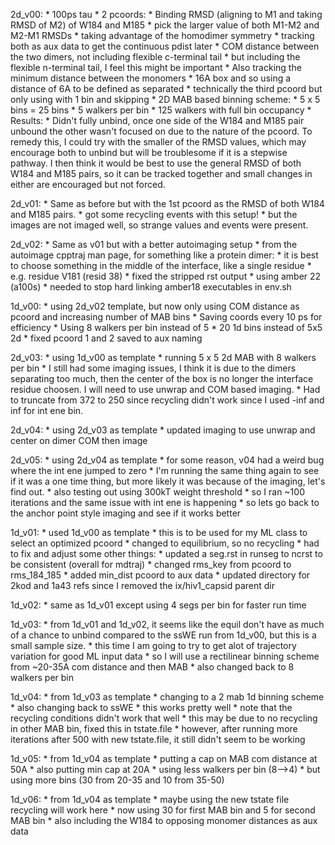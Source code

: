 2d_v00:
    * 100ps tau
    * 2 pcoords:
        * Binding RMSD (aligning to M1 and taking RMSD of M2) of W184 and M185
            * pick the larger value of both M1-M2 and M2-M1 RMSDs
                * taking advantage of the homodimer symmetry
            * tracking both as aux data to get the continuous pdist later
        * COM distance between the two dimers, not including flexible c-terminal tail
            * but including the flexible n-terminal tail, I feel this might be important
    * Also tracking the minimum distance between the monomers
        * 16A box and so using a distance of 6A to be defined as separated
        * technically the third pcoord but only using with 1 bin and skipping
    * 2D MAB based binning scheme:
        * 5 x 5 bins = 25 bins
        * 5 walkers per bin
        * 125 walkers with full bin occupancy
    * Results:
        * Didn't fully unbind, once one side of the W184 and M185 pair unbound the other wasn't focused on due to the nature of the pcoord. To remedy this, I could try with the smaller of the RMSD values, which may encourage both to unbind but will be troublesome if it is a stepwise pathway. I then think it would be best to use the general RMSD of both W184 and M185 pairs, so it can be tracked together and small changes in either are encouraged but not forced.

2d_v01:
    * Same as before but with the 1st pcoord as the RMSD of both W184 and M185 pairs.
    * got some recycling events with this setup!
    * but the images are not imaged well, so strange values and events were present.

2d_v02:
    * Same as v01 but with a better autoimaging setup
    * from the autoimage cpptraj man page, for something like a protein dimer:
        * it is best to choose something in the middle of the interface, like a single residue
        * e.g. residue V181 (resid 38)
    * fixed the stripped rst output
    * using amber 22 (a100s)
        * needed to stop hard linking amber18 executables in env.sh
    
1d_v00:
    * using 2d_v02 template, but now only using COM distance as pcoord and increasing number of MAB bins
    * Saving coords every 10 ps for efficiency
    * Using 8 walkers per bin instead of 5
    * 20 1d bins instead of 5x5 2d
    * fixed pcoord 1 and 2 saved to aux naming

2d_v03:
    * using 1d_v00 as template
    * running 5 x 5 2d MAB with 8 walkers per bin
    * I still had some imaging issues, I think it is due to the dimers separating too much, then the center of the box is no longer the interface residue choosen. I will need to use unwrap and COM based imaging.
    * Had to truncate from 372 to 250 since recycling didn't work since I used -inf and inf for int ene bin. 

2d_v04:
    * using 2d_v03 as template
    * updated imaging to use unwrap and center on dimer COM then image

2d_v05:
    * using 2d_v04 as template
    * for some reason, v04 had a weird bug where the int ene jumped to zero
    * I'm running the same thing again to see if it was a one time thing, but more likely it was because of the imaging, let's find out.
    * also testing out using 300kT weight threshold
    * so I ran ~100 iterations and the same issue with int ene is happening
    * so lets go back to the anchor point style imaging and see if it works better

1d_v01:
    * used 1d_v00 as template
    * this is to be used for my ML class to select an optimized pcoord
    * changed to equilibrium, so no recycling
    * had to fix and adjust some other things:
        * updated a seg.rst in runseg to ncrst to be consistent (overall for mdtraj)
        * changed rms_key from pcoord to rms_184_185
        * added min_dist pcoord to aux data
        * updated directory for 2kod and 1a43 refs since I removed the ix/hiv1_capsid parent dir

1d_v02:
    * same as 1d_v01 except using 4 segs per bin for faster run time

1d_v03:
    * from 1d_v01 and 1d_v02, it seems like the equil don't have as much of a chance to unbind compared to the ssWE run from 1d_v00, but this is a small sample size.
    * this time I am going to try to get alot of trajectory variation for good ML input data
    * so I will use a rectilinear binning scheme from ~20-35A com distance and then MAB
    * also changed back to 8 walkers per bin

1d_v04:
    * from 1d_v03 as template
    * changing to a 2 mab 1d binning scheme
    * also changing back to ssWE
    * this works pretty well
    * note that the recycling conditions didn't work that well
        * this may be due to no recycling in other MAB bin, fixed this in tstate.file
        * however, after running more iterations after 500 with new tstate.file, it still didn't seem to be working

1d_v05:
    * from 1d_v04 as template
    * putting a cap on MAB com distance at 50A
    * also putting min cap at 20A
    * using less walkers per bin (8-->4)
    * but using more bins (30 from 20-35 and 10 from 35-50)

1d_v06:
    * from 1d_v04 as template
    * maybe using the new tstate file recycling will work here
    * now using 30 for first MAB bin and 5 for second MAB bin
    * also including the W184 to opposing monomer distances as aux data

